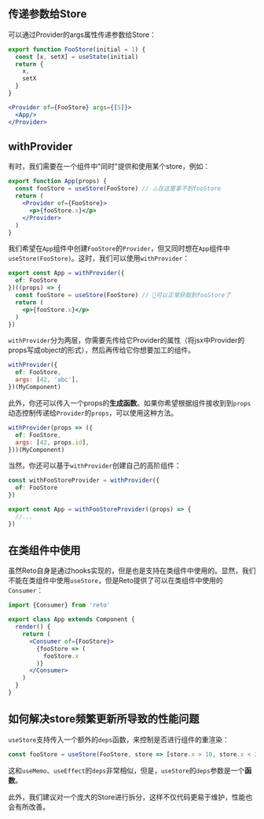 ## 传递参数给Store

可以通过Provider的args属性传递参数给Store：

```jsx
export function FooStore(initial = 1) {
  const [x, setX] = useState(initial)
  return {
    x,
    setX
  }
}
```

```jsx
<Provider of={FooStore} args={[5]}>
  <App/>
</Provider>
```

## withProvider

有时，我们需要在一个组件中"同时"提供和使用某个store，例如：

```jsx
export function App(props) {
  const fooStore = useStore(FooStore) // ⚠️在这里拿不到fooStore
  return (
    <Provider of={FooStore}>
      <p>{fooStore.x}</p>
    </Provider>
  )
}
```

我们希望在`App`组件中创建`FooStore`的`Provider`，但又同时想在`App`组件中`useStore(FooStore)`。这时，我们可以使用`withProvider`：

```jsx
export const App = withProvider({
  of: FooStore
})((props) => {
  const fooStore = useStore(FooStore) // 🎉可以正常获取到fooStore了
  return (
    <p>{fooStore.x}</p>
  )
})
```

`withProvider`分为两层，你需要先传给它Provider的属性（将jsx中Provider的props写成object的形式），然后再传给它你想要加工的组件。

```jsx
withProvider({
  of: FooStore,
  args: [42, 'abc'],
})(MyComponent)
```

此外，你还可以传入一个props的**生成函数**。如果你希望根据组件接收到到`props`动态控制传递给`Provider`的`props`，可以使用这种方法。

```jsx
withProvider(props => ({
  of: FooStore,
  args: [42, props.id],
}))(MyComponent)
```

当然，你还可以基于`withProvider`创建自己的高阶组件：

```js
const withFooStoreProvider = withProvider({
  of: FooStore
})

export const App = withFooStoreProvider((props) => {
  //...
})
```

## 在类组件中使用

虽然Reto自身是通过hooks实现的，但是也是支持在类组件中使用的。显然，我们不能在类组件中使用`useStore`，但是Reto提供了可以在类组件中使用的`Consumer`：

```jsx
import {Consumer} from 'reto'

export class App extends Component {
  render() {
    return (
      <Consumer of={FooStore}>
        {fooStore => (
          fooStore.x
        )}
      </Consumer>
    )
  }
}
``` 

## 如何解决store频繁更新所导致的性能问题

`useStore`支持传入一个额外的`deps`函数，来控制是否进行组件的重渲染：

```jsx
const fooStore = useStore(FooStore, store => [store.x > 10, store.x < 20])
```

这和`useMemo`、`useEffect`的`deps`非常相似，但是，`useStore`的`deps`参数是一个**函数**。

此外，我们建议对一个庞大的Store进行拆分，这样不仅代码更易于维护，性能也会有所改善。
